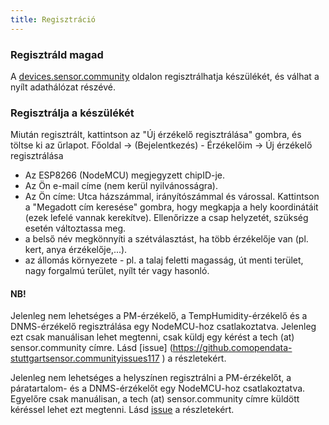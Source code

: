 ```yaml
---
title: Regisztráció
---
```


### Regisztráld magad

A [devices.sensor.community](https://devices.sensor.community) oldalon regisztrálhatja készülékét, és válhat a nyílt adathálózat részévé.


### Regisztrálja a készülékét
Miután regisztrált, kattintson az "Új érzékelő regisztrálása" gombra, és töltse ki az űrlapot.
Főoldal -> (Bejelentkezés) - Érzékelőim -> Új érzékelő regisztrálása

* Az ESP8266 (NodeMCU) megjegyzett chipID-je.
* Az Ön e-mail címe (nem kerül nyilvánosságra).
* Az Ön címe: Utca házszámmal, irányítószámmal és várossal. Kattintson a "Megadott cím keresése" gombra, hogy megkapja a hely koordinátáit (ezek lefelé vannak kerekítve). Ellenőrizze a csap helyzetét, szükség esetén változtassa meg.
* a belső név megkönnyíti a szétválasztást, ha több érzékelője van (pl. kert, anya érzékelője,...).
* az állomás környezete - pl. a talaj feletti magasság, út menti terület, nagy forgalmú terület, nyílt tér vagy hasonló.

#### NB!
Jelenleg nem lehetséges a PM-érzékelő, a TempHumidity-érzékelő és a DNMS-érzékelő regisztrálása egy NodeMCU-hoz csatlakoztatva.
Jelenleg ezt csak manuálisan lehet megtenni, csak küldj egy kérést a tech (at) sensor.community címre.
Lásd [issue] (https://github.comopendata-stuttgartsensor.communityissues117
) a részletekért.

Jelenleg nem lehetséges a helyszínen regisztrálni a PM-érzékelőt, a páratartalom- és a DNMS-érzékelőt egy NodeMCU-hoz csatlakoztatva.
Egyelőre csak manuálisan, a tech (at) sensor.community címre küldött kéréssel lehet ezt megtenni.
Lásd [issue](https://github.comopendata-stuttgartsensor.communityissues117
) a részletekért.
